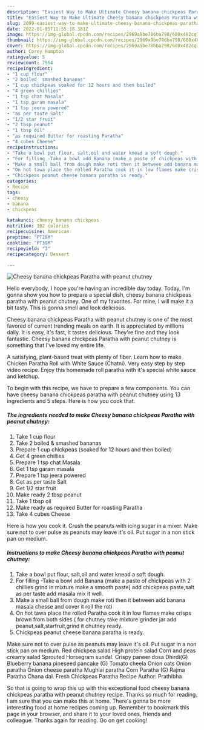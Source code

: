 ```yaml
---
description: "Easiest Way to Make Ultimate Cheesy banana chickpeas Paratha with peanut chutney"
title: "Easiest Way to Make Ultimate Cheesy banana chickpeas Paratha with peanut chutney"
slug: 2099-easiest-way-to-make-ultimate-cheesy-banana-chickpeas-paratha-with-peanut-chutney
date: 2022-01-05T11:55:18.381Z
image: https://img-global.cpcdn.com/recipes/2969a9be786ba798/680x482cq70/cheesy-banana-chickpeas-paratha-with-peanut-chutney-recipe-main-photo.jpg
thumbnail: https://img-global.cpcdn.com/recipes/2969a9be786ba798/680x482cq70/cheesy-banana-chickpeas-paratha-with-peanut-chutney-recipe-main-photo.jpg
cover: https://img-global.cpcdn.com/recipes/2969a9be786ba798/680x482cq70/cheesy-banana-chickpeas-paratha-with-peanut-chutney-recipe-main-photo.jpg
author: Corey Hampton
ratingvalue: 5
reviewcount: 7964
recipeingredient:
- "1 cup flour"
- "2 boiled  smashed bananas"
- "1 cup chickpeas soaked for 12 hours and then boiled"
- "4 green chillies"
- "1 tsp chat Masala"
- "1 tsp garam masala"
- "1 tsp jeera powered"
- "as per taste Salt"
- "1/2 star fruit"
- "2 tbsp peanut"
- "1 tbsp oil"
- "as required Butter for roasting Paratha"
- "4 cubes Cheese"
recipeinstructions:
- "Take a bowl put flour, salt,oil and water knead a soft dough."
- "For filling -Take a bowl add Banana (make a paste of chickpeas with 2 chillies grind in mixture make a smooth paste) add chickpeas paste,salt as per taste add masala mix it well."
- "Make a small ball from dough make roti then it between add banana masala chesse and cover it roll the roti"
- "On hot tawa place the rolled Paratha cook it in low flames make crisps brown from both sides ( for chutney take mixture grinder jar add peanut,salt,starfruit,grind it chutney ready."
- "Chickpeas peanut cheese banana paratha is ready."
categories:
- Recipe
tags:
- cheesy
- banana
- chickpeas

katakunci: cheesy banana chickpeas 
nutrition: 162 calories
recipecuisine: American
preptime: "PT28M"
cooktime: "PT39M"
recipeyield: "3"
recipecategory: Dessert

---
```



![Cheesy banana chickpeas Paratha with peanut chutney](https://img-global.cpcdn.com/recipes/2969a9be786ba798/680x482cq70/cheesy-banana-chickpeas-paratha-with-peanut-chutney-recipe-main-photo.jpg)

Hello everybody, I hope you're having an incredible day today. Today, I'm gonna show you how to prepare a special dish, cheesy banana chickpeas paratha with peanut chutney. One of my favorites. For mine, I will make it a bit tasty. This is gonna smell and look delicious.

Cheesy banana chickpeas Paratha with peanut chutney is one of the most favored of current trending meals on earth. It is appreciated by millions daily. It is easy, it's fast, it tastes delicious. They're fine and they look fantastic. Cheesy banana chickpeas Paratha with peanut chutney is something that I've loved my entire life.

A satisfying, plant-based treat with plenty of fiber. Learn how to make Chicken Paratha Roll with White Sauce (Chatni). Very easy step by step video recipe. Enjoy this homemade roll paratha with it&#39;s special white sauce and ketchup.


To begin with this recipe, we have to prepare a few components. You can have cheesy banana chickpeas paratha with peanut chutney using 13 ingredients and 5 steps. Here is how you cook that.

<!--inarticleads1-->

##### The ingredients needed to make Cheesy banana chickpeas Paratha with peanut chutney:

1. Take 1 cup flour
1. Take 2 boiled &amp; smashed bananas
1. Prepare 1 cup chickpeas (soaked for 12 hours and then boiled)
1. Get 4 green chillies
1. Prepare 1 tsp chat Masala
1. Get 1 tsp garam masala
1. Prepare 1 tsp jeera powered
1. Get as per taste Salt
1. Get 1/2 star fruit
1. Make ready 2 tbsp peanut
1. Take 1 tbsp oil
1. Make ready as required Butter for roasting Paratha
1. Take 4 cubes Cheese


Here is how you cook it. Crush the peanuts with icing sugar in a mixer. Make sure not to over pulse as peanuts may leave it&#39;s oil. Put sugar in a non stick pan on medium. 

<!--inarticleads2-->

##### Instructions to make Cheesy banana chickpeas Paratha with peanut chutney:

1. Take a bowl put flour, salt,oil and water knead a soft dough.
1. For filling -Take a bowl add Banana (make a paste of chickpeas with 2 chillies grind in mixture make a smooth paste) add chickpeas paste,salt as per taste add masala mix it well.
1. Make a small ball from dough make roti then it between add banana masala chesse and cover it roll the roti
1. On hot tawa place the rolled Paratha cook it in low flames make crisps brown from both sides ( for chutney take mixture grinder jar add peanut,salt,starfruit,grind it chutney ready.
1. Chickpeas peanut cheese banana paratha is ready.


Make sure not to over pulse as peanuts may leave it&#39;s oil. Put sugar in a non stick pan on medium. Red chickpea salad High protein salad Corn and peas creamy salad Sprouted Horsegram sundal. Crispy paneer dosa Dhirdi(G) Blueberry banana pineseed pancake (G) Tomato cheela Onion oats Onion paratha Onion cheese paratha Mughlai paratha Corn Paratha (G) Rajma Paratha Chana dal. Fresh Chickpeas Paratha Recipe Author: Prathibha 

So that is going to wrap this up with this exceptional food cheesy banana chickpeas paratha with peanut chutney recipe. Thanks so much for reading. I am sure that you can make this at home. There's gonna be more interesting food at home recipes coming up. Remember to bookmark this page in your browser, and share it to your loved ones, friends and colleague. Thanks again for reading. Go on get cooking!
